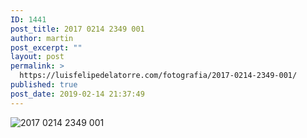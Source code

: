 ```yaml
---
ID: 1441
post_title: 2017 0214 2349 001
author: martin
post_excerpt: ""
layout: post
permalink: >
  https://luisfelipedelatorre.com/fotografia/2017-0214-2349-001/
published: true
post_date: 2019-02-14 21:37:49
---
```

<p><img src="https://luisfelipedelatorre.com/wp-content/uploads/2019/02/2017-0214-2349-001-678x1024.jpg" alt="2017 0214 2349 001"/></p>